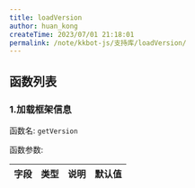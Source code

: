 ```yaml
---
title: loadVersion
author: huan_kong
createTime: 2023/07/01 21:18:01
permalink: /note/kkbot-js/支持库/loadVersion/
---
```


## 函数列表

### 1.加载框架信息

函数名: `getVersion`

函数参数:

| 字段 | 类型 | 说明 | 默认值 |
| ---- | ---- | ---- | ------ |
